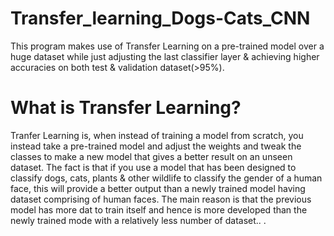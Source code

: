 # Transfer_learning_Dogs-Cats_CNN
This program makes use of Transfer Learning on a pre-trained model over a huge dataset while just adjusting the last classifier layer &amp; achieving higher accuracies on both test &amp; validation dataset(>95%).

# What is Transfer Learning?
Tranfer Learning is, when instead of training a model from scratch, you instead take a pre-trained model and adjust the weights and tweak the classes to make a new model that gives a better result on an unseen dataset.
  The fact is that if you use a model that has been designed to classify dogs, cats, plants & other wildlife to classify the gender of a human face, this will provide a better output than a newly trained model having dataset comprising of human faces. The main reason is that the previous model has more dat to train itself and hence is more developed than the newly trained mode with a relatively less number of dataset..
.
